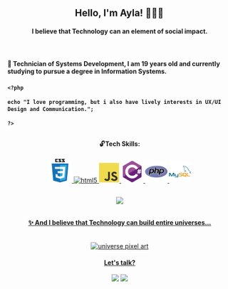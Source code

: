 <h2 align=center>Hello, I'm Ayla! 👩🏾‍💻 </h2>
<h4 align=center>I believe that Technology can an element of social impact. <h4>
<br>

<h4 align= left>👤 Technician of Systems Development, I am 19 years old and currently studying to pursue a degree in Information Systems. <h4>

````
<?php

echo "I love programming, but i also have lively interests in UX/UI Design and Communication."; 

?>
````

##


<div align="center"> 
  <h4>🔓 Tech Skills:</h4>
<p> <a href="https://www.w3schools.com/css/" target="_blank" rel="noreferrer"> <img src="https://raw.githubusercontent.com/devicons/devicon/master/icons/css3/css3-original-wordmark.svg" alt="css3" width="54" height="54"/> <img src="https://clipground.com/images/html5-logo-2.png" alt="html5" width="45" height="45"/>   <a href="https://www.w3.org/html/" target="_blank" rel="noreferrer"> <a href="https://developer.mozilla.org/en-US/docs/Web/JavaScript" target="_blank" rel="noreferrer"> <img src="https://raw.githubusercontent.com/devicons/devicon/master/icons/javascript/javascript-original.svg" alt="javascript" width="46" height="45"/> 
<a href="https://www.w3schools.com/cs/" target="_blank" rel="noreferrer"><img src="https://raw.githubusercontent.com/devicons/devicon/master/icons/csharp/csharp-original.svg" alt="csharp" width="50" height="50"/> </a> <a href="https://www.php.net" target="_blank" rel="noreferrer"> <img src="https://raw.githubusercontent.com/devicons/devicon/master/icons/php/php-original.svg" alt="php" width="50" height="50"/> <a href="https://www.mysql.com/" target="_blank" rel="noreferrer"> <img src="https://raw.githubusercontent.com/devicons/devicon/master/icons/mysql/mysql-original-wordmark.svg" alt="mysql" width="50" height="50"/></a> <a href="https://www.figma.com/" target="_blank" rel="noreferrer"> 

##

<div align=center>
<a href="https://github.com/aylasantos">
<img height="180em" src="https://github-readme-stats.vercel.app/api?username=aylasantos&show_icons=true&theme=dracula&include_all_commits=true&count_private=true"/>
</div>

##

<h4 align="center">✨ And I believe that Technology can build entire universes...</h4>
<div align="center">
<br>
<img src = "https://i.pinimg.com/originals/d4/63/f2/d463f24b0e1f3f1ce6680d601c97e6a0.gif" alt="universe pixel art" width= 480px height= 250px> 
</div> 

<h4>Let's talk?</h4>
 <a href = "mailto:aylajfsantos@gmail.com"><img src="https://img.shields.io/badge/-Gmail-%23333?style=for-the-badge&logo=gmail&logoColor=white" target="_blank"></a>  <a href="https://www.linkedin.com/in/aylasantos" target="_blank"><img src="https://img.shields.io/badge/-LinkedIn-%230077B5?style=for-the-badge&logo=linkedin&logoColor=white" target="_blank"></a> 

